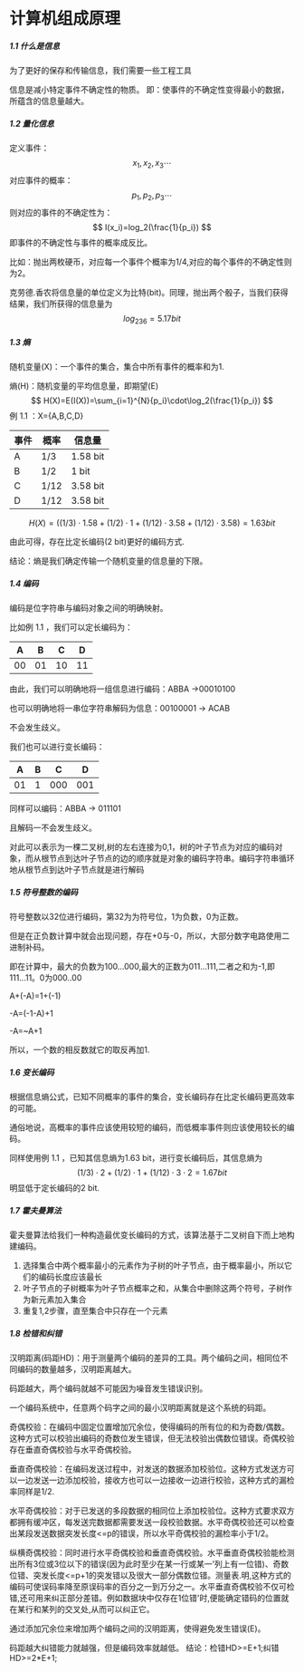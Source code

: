 

# 计算机组成原理

##### 1.1 什么是信息

为了更好的保存和传输信息，我们需要一些工程工具

信息是减小特定事件不确定性的物质。 即：使事件的不确定性变得最小的数据，所蕴含的信息量越大。

##### 1.2  量化信息

定义事件：
$$
x_1,x_2,x_3\cdots
$$
对应事件的概率：
$$
p_1,p_2,p_3\cdots
$$
则对应的事件的不确定性为：
$$
I(x_i)=log_2(\frac{1}{p_i})
$$
即事件的不确定性与事件的概率成反比。

比如：抛出两枚硬币，对应每一个事件个概率为1/4,对应的每个事件的不确定性则为2。

克劳德.香农将信息量的单位定义为比特(bit)。同理，抛出两个骰子，当我们获得结果，我们所获得的信息量为
$$
log_236=5.17 bit
$$

##### 1.3 熵

随机变量(X)：一个事件的集合，集合中所有事件的概率和为1.

熵(H)：随机变量的平均信息量，即期望(E)
$$
H(X)=E(I(X))=\sum_{i=1}^{N}{p_i}\cdot\log_2(\frac{1}{p_i})
$$
例 1.1 ：X={A,B,C,D}

| 事件 | 概率 | 信息量   |
| ---- | ---- | -------- |
| A    | 1/3  | 1.58 bit |
| B    | 1/2  | 1 bit    |
| C    | 1/12 | 3.58 bit |
| D    | 1/12 | 3.58 bit |

$$
H(X)=((1/3)\cdot1.58+(1/2)\cdot1+(1/12)\cdot3.58+(1/12)\cdot3.58)=1.63 bit
$$

由此可得，存在比定长编码(2 bit)更好的编码方式.

结论：熵是我们确定传输一个随机变量的信息量的下限。

##### 1.4 编码

编码是位字符串与编码对象之间的明确映射。

比如例 1.1 ，我们可以定长编码为：

| A    | B    | C    | D    |
| ---- | ---- | ---- | ---- |
| 00   | 01   | 10   | 11   |

由此，我们可以明确地将一组信息进行编码：ABBA ->00010100

也可以明确地将一串位字符串解码为信息：00100001 -> ACAB

不会发生歧义。

我们也可以进行变长编码：

| A    | B    | C    | D    |
| ---- | ---- | ---- | ---- |
| 01   | 1    | 000  | 001  |

同样可以编码：ABBA -> 011101

且解码一不会发生歧义。

对此可以表示为一棵二叉树,树的左右连接为0,1，树的叶子节点为对应的编码对象，而从根节点到达叶子节点的边的顺序就是对象的编码字符串。编码字符串循环地从根节点到达叶子节点就是进行解码

##### 1.5 符号整数的编码

符号整数以32位进行编码，第32为为符号位，1为负数，0为正数。

但是在正负数计算中就会出现问题，存在+0与-0，所以，大部分数字电路使用二进制补码。

即在计算中，最大的负数为100...000,最大的正数为011...111,二者之和为-1,即111...11。0为000..00

A+(-A)=1+(-1)

-A=(-1-A)+1

-A=~A+1

所以，一个数的相反数就它的取反再加1.

##### 1.6 变长编码

根据信息熵公式，已知不同概率的事件的集合，变长编码存在比定长编码更高效率的可能。

通俗地说，高概率的事件应该使用较短的编码，而低概率事件则应该使用较长的编码。

同样使用例 1.1 ，已知其信息熵为1.63 bit，进行变长编码后，其信息熵为
$$
(1/3)\cdot2+(1/2)\cdot1+(1/12)\cdot3\cdot2=1.67 bit
$$
明显低于定长编码的2 bit.

##### 1.7 霍夫曼算法

霍夫曼算法给我们一种构造最优变长编码的方式，该算法基于二叉树自下而上地构建编码。

1. 选择集合中两个概率最小的元素作为子树的叶子节点，由于概率最小，所以它们的编码长度应该最长
2. 叶子节点的子树概率为叶子节点概率之和，从集合中删除这两个符号，子树作为新元素加入集合
3. 重复1,2步骤，直至集合中只存在一个元素

##### 1.8 检错和纠错

汉明距离(码距HD)：用于测量两个编码的差异的工具。两个编码之间，相同位不同编码的数量越多，汉明距离越大。

码距越大，两个编码就越不可能因为噪音发生错误识别。

一个编码系统中，任意两个码字之间的最小汉明距离就是这个系统的码距。

奇偶校验：在编码中固定位置增加冗余位，使得编码的所有位的和为奇数/偶数。这种方式可以校验出编码的奇数位发生错误，但无法校验出偶数位错误。奇偶校验存在垂直奇偶校验与水平奇偶校验。

垂直奇偶校验：在编码发送过程中，对发送的数据添加校验位。这种方式发送方可以一边发送一边添加校验，接收方也可以一边接收一边进行校验，这种方式的漏检率同样是1/2.

水平奇偶校验：对于已发送的多段数据的相同位上添加校验位。这种方式要求双方都拥有缓冲区，每发送完数据都需要发送一段校验数据。水平奇偶校验还可以检查出某段发送数据突发长度<=p的错误，所以水平奇偶校验的漏检率小于1/2。

纵横奇偶校验：同时进行水平奇偶校验和垂直奇偶校验。水平垂直奇偶校验能检测出所有3位或3位以下的错误(因为此时至少在某一行或某一'列上有一位错)、奇数位错、突发长度<=p+1的突发错以及很大一部分偶数位错。测量表.明,这种方式的编码可使误码率降至原误码率的百分之一到万分之一。水平垂直奇偶校验不仅可检错,还可用来纠正部分差错。例如数据块中仅存在1位错'时,便能确定错码的位置就在某行和某列的交叉处,从而可以纠正它。

通过添加冗余位来增加两个编码之间的汉明距离，使得避免发生错误(E)。

码距越大纠错能力就越强，但是编码效率就越低。
结论：检错HD>=E+1;纠错HD>=2*E+1;


